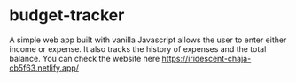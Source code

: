 # budget-tracker

A simple web app built with vanilla Javascript allows the user to enter either income or expense. It also tracks the history of expenses and the total balance. You can check the website here https://iridescent-chaja-cb5f63.netlify.app/
